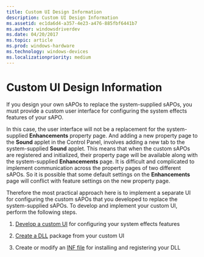 ```yaml
---
title: Custom UI Design Information
description: Custom UI Design Information
ms.assetid: ec1da6d4-a357-4e23-a476-885fbf6441b7
ms.author: windowsdriverdev
ms.date: 04/20/2017
ms.topic: article
ms.prod: windows-hardware
ms.technology: windows-devices
ms.localizationpriority: medium
---
```


# Custom UI Design Information


If you design your own sAPOs to replace the system-supplied sAPOs, you must provide a custom user interface for configuring the system effects features of your sAPO.

In this case, the user interface will not be a replacement for the system-supplied **Enhancements** property page. And adding a new property page to the **Sound** applet in the Control Panel, involves adding a new tab to the system-supplied **Sound** applet. This means that when the custom sAPOs are registered and initialized, their property page will be available along with the system-supplied **Enhancements** page. It is difficult and complicated to implement communication across the property pages of two different sAPOs. So it is possible that some default settings on the **Enhancements** page will conflict with feature settings on the new property page.

Therefore the most practical approach here is to implement a separate UI for configuring the custom sAPOs that you developed to replace the system-supplied sAPOs. To develop and implement your custom UI, perform the following steps.

1.  [Develop a custom UI](http://go.microsoft.com/fwlink/p/?linkid=106006) for configuring your system effects features

2.  [Create a DLL](http://go.microsoft.com/fwlink/p/?linkid=106014) package from your custom UI

3.  Create or modify an [INF file](https://msdn.microsoft.com/library/windows/hardware/ff549520) for installing and registering your DLL

 

 




